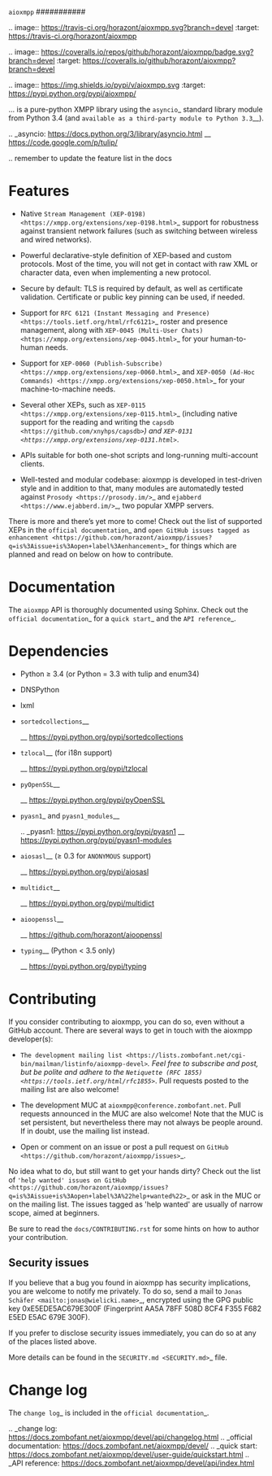 ``aioxmpp``
###########

.. image:: https://travis-ci.org/horazont/aioxmpp.svg?branch=devel
  :target: https://travis-ci.org/horazont/aioxmpp

.. image:: https://coveralls.io/repos/github/horazont/aioxmpp/badge.svg?branch=devel
  :target: https://coveralls.io/github/horazont/aioxmpp?branch=devel

.. image:: https://img.shields.io/pypi/v/aioxmpp.svg
  :target: https://pypi.python.org/pypi/aioxmpp/

... is a pure-python XMPP library using the `asyncio`_ standard library module from Python 3.4 (and `available as a third-party module to Python 3.3`__).

.. _asyncio: https://docs.python.org/3/library/asyncio.html
__ https://code.google.com/p/tulip/

.. remember to update the feature list in the docs

Features
========

* Native `Stream Management (XEP-0198)
  <https://xmpp.org/extensions/xep-0198.html>`_ support for robustness against
  transient network failures (such as switching between wireless and wired
  networks).

* Powerful declarative-style definition of XEP-based and custom protocols. Most
  of the time, you will not get in contact with raw XML or character data, even
  when implementing a new protocol.

* Secure by default: TLS is required by default, as well as certificate
  validation. Certificate or public key pinning can be used, if needed.

* Support for `RFC 6121 (Instant Messaging and Presence)
  <https://tools.ietf.org/html/rfc6121>`_ roster and presence management, along
  with `XEP-0045 (Multi-User Chats)
  <https://xmpp.org/extensions/xep-0045.html>`_ for your human-to-human needs.

* Support for `XEP-0060 (Publish-Subscribe)
  <https://xmpp.org/extensions/xep-0060.html>`_ and `XEP-0050 (Ad-Hoc Commands)
  <https://xmpp.org/extensions/xep-0050.html>`_ for your machine-to-machine
  needs.

* Several other XEPs, such as `XEP-0115
  <https://xmpp.org/extensions/xep-0115.html>`_ (including native support for
  the reading and writing the `capsdb <https://github.com/xnyhps/capsdb>`_) and
  `XEP-0131 <https://xmpp.org/extensions/xep-0131.html>`_.

* APIs suitable for both one-shot scripts and long-running multi-account
  clients.

* Well-tested and modular codebase: aioxmpp is developed in test-driven
  style and in addition to that, many modules are automatedly tested against
  `Prosody <https://prosody.im/>`_ and `ejabberd <https://www.ejabberd.im/>`_,
  two popular XMPP servers.


There is more and there’s yet more to come! Check out the list of supported XEPs
in the `official documentation`_ and `open GitHub issues tagged as enhancement
<https://github.com/horazont/aioxmpp/issues?q=is%3Aissue+is%3Aopen+label%3Aenhancement>`_
for things which are planned and read on below on how to contribute.

Documentation
=============

The ``aioxmpp`` API is thoroughly documented using Sphinx. Check out the `official documentation`_ for a `quick start`_ and the `API reference`_.

Dependencies
============

* Python ≥ 3.4 (or Python = 3.3 with tulip and enum34)
* DNSPython
* lxml
* `sortedcollections`__

  __ https://pypi.python.org/pypi/sortedcollections

* `tzlocal`__ (for i18n support)

  __ https://pypi.python.org/pypi/tzlocal

* `pyOpenSSL`__

  __ https://pypi.python.org/pypi/pyOpenSSL

* `pyasn1`_ and `pyasn1_modules`__

  .. _pyasn1: https://pypi.python.org/pypi/pyasn1
  __ https://pypi.python.org/pypi/pyasn1-modules

* `aiosasl`__ (≥ 0.3 for ``ANONYMOUS`` support)

  __ https://pypi.python.org/pypi/aiosasl

* `multidict`__

  __ https://pypi.python.org/pypi/multidict

* `aioopenssl`__

  __ https://github.com/horazont/aioopenssl

* `typing`__ (Python < 3.5 only)

  __ https://pypi.python.org/pypi/typing

Contributing
============

If you consider contributing to aioxmpp, you can do so, even without a GitHub
account. There are several ways to get in touch with the aioxmpp developer(s):

* `The development mailing list
  <https://lists.zombofant.net/cgi-bin/mailman/listinfo/aioxmpp-devel>`_. Feel
  free to subscribe and post, but be polite and adhere to the `Netiquette
  (RFC 1855) <https://tools.ietf.org/html/rfc1855>`_. Pull requests posted to
  the mailing list are also welcome!

* The development MUC at ``aioxmpp@conference.zombofant.net``. Pull requests
  announced in the MUC are also welcome! Note that the MUC is set persistent,
  but nevertheless there may not always be people around. If in doubt, use the
  mailing list instead.

* Open or comment on an issue or post a pull request on `GitHub
  <https://github.com/horazont/aioxmpp/issues>`_.

No idea what to do, but still want to get your hands dirty? Check out the list
of `'help wanted' issues on GitHub
<https://github.com/horazont/aioxmpp/issues?q=is%3Aissue+is%3Aopen+label%3A%22help+wanted%22>`_
or ask in the MUC or on the mailing list. The issues tagged as 'help wanted' are
usually of narrow scope, aimed at beginners.

Be sure to read the ``docs/CONTRIBUTING.rst`` for some hints on how to
author your contribution.

Security issues
---------------

If you believe that a bug you found in aioxmpp has security implications,
you are welcome to notify me privately. To do so, send a mail to `Jonas Schäfer
<mailto:jonas@wielicki.name>`_, encrypted using the GPG public key
0xE5EDE5AC679E300F (Fingerprint AA5A 78FF 508D 8CF4 F355  F682 E5ED E5AC 679E
300F).

If you prefer to disclose security issues immediately, you can do so at any of
the places listed above.

More details can be found in the `SECURITY.md <SECURITY.md>`_ file.

Change log
==========

The `change log`_ is included in the `official documentation`_.

.. _change log: https://docs.zombofant.net/aioxmpp/devel/api/changelog.html
.. _official documentation: https://docs.zombofant.net/aioxmpp/devel/
.. _quick start: https://docs.zombofant.net/aioxmpp/devel/user-guide/quickstart.html
.. _API reference: https://docs.zombofant.net/aioxmpp/devel/api/index.html
